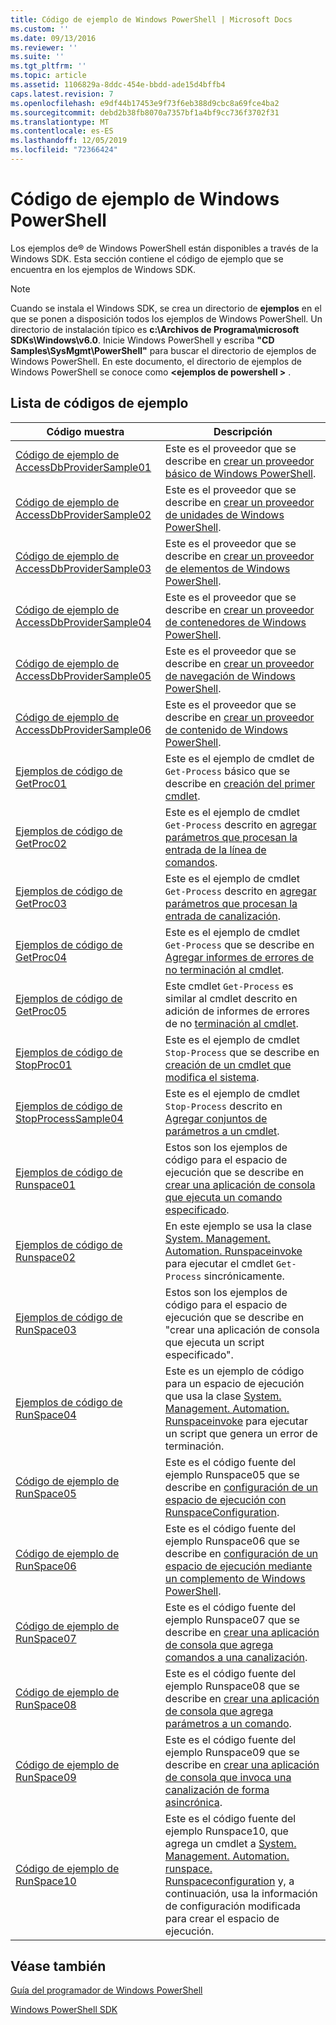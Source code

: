 ```yaml
---
title: Código de ejemplo de Windows PowerShell | Microsoft Docs
ms.custom: ''
ms.date: 09/13/2016
ms.reviewer: ''
ms.suite: ''
ms.tgt_pltfrm: ''
ms.topic: article
ms.assetid: 1106829a-8ddc-454e-bbdd-ade15d4bffb4
caps.latest.revision: 7
ms.openlocfilehash: e9df44b17453e9f73f6eb388d9cbc8a69fce4ba2
ms.sourcegitcommit: debd2b38fb8070a7357bf1a4bf9cc736f3702f31
ms.translationtype: MT
ms.contentlocale: es-ES
ms.lasthandoff: 12/05/2019
ms.locfileid: "72366424"
---
```

# <a name="windows-powershell-sample-code"></a>Código de ejemplo de Windows PowerShell

Los ejemplos de® de Windows PowerShell están disponibles a través de la Windows SDK. Esta sección contiene el código de ejemplo que se encuentra en los ejemplos de Windows SDK.

> [!NOTE]
> Cuando se instala el Windows SDK, se crea un directorio de **ejemplos** en el que se ponen a disposición todos los ejemplos de Windows PowerShell. Un directorio de instalación típico es **c:\Archivos de Programa\microsoft SDKs\Windows\v6.0**.
> Inicie Windows PowerShell y escriba **"CD Samples\SysMgmt\PowerShell"** para buscar el directorio de ejemplos de Windows PowerShell. En este documento, el directorio de ejemplos de Windows PowerShell se conoce como **\<ejemplos de powershell >** .

## <a name="sample-code-listing"></a>Lista de códigos de ejemplo

|Código muestra|Descripción|
|-----------------|-----------------|
|[Código de ejemplo de AccessDbProviderSample01](./accessdbprovidersample01-code-sample.md)|Este es el proveedor que se describe en [crear un proveedor básico de Windows PowerShell](./creating-a-basic-windows-powershell-provider.md).|
|[Código de ejemplo de AccessDbProviderSample02](./accessdbprovidersample02-code-sample.md)|Este es el proveedor que se describe en [crear un proveedor de unidades de Windows PowerShell](./creating-a-windows-powershell-drive-provider.md).|
|[Código de ejemplo de AccessDbProviderSample03](./accessdbprovidersample03-code-sample.md)|Este es el proveedor que se describe en [crear un proveedor de elementos de Windows PowerShell](./creating-a-windows-powershell-item-provider.md).|
|[Código de ejemplo de AccessDbProviderSample04](./accessdbprovidersample04-code-sample.md)|Este es el proveedor que se describe en [crear un proveedor de contenedores de Windows PowerShell](./creating-a-windows-powershell-container-provider.md).|
|[Código de ejemplo de AccessDbProviderSample05](./accessdbprovidersample05-code-sample.md)|Este es el proveedor que se describe en [crear un proveedor de navegación de Windows PowerShell](./creating-a-windows-powershell-navigation-provider.md).|
|[Código de ejemplo de AccessDbProviderSample06](./accessdbprovidersample06-code-sample.md)|Este es el proveedor que se describe en [crear un proveedor de contenido de Windows PowerShell](./creating-a-windows-powershell-content-provider.md).|
|[Ejemplos de código de GetProc01](./getproc01-code-samples.md)|Este es el ejemplo de cmdlet de `Get-Process` básico que se describe en [creación del primer cmdlet](../cmdlet/creating-a-cmdlet-without-parameters.md).|
|[Ejemplos de código de GetProc02](./getproc02-code-samples.md)|Este es el ejemplo de cmdlet `Get-Process` descrito en [agregar parámetros que procesan la entrada de la línea de comandos](../cmdlet/adding-parameters-that-process-command-line-input.md).|
|[Ejemplos de código de GetProc03](./getproc03-code-samples.md)|Este es el ejemplo de cmdlet `Get-Process` descrito en [agregar parámetros que procesan la entrada de canalización](../cmdlet/adding-parameters-that-process-pipeline-input.md).|
|[Ejemplos de código de GetProc04](./getproc04-code-samples.md)|Este es el ejemplo de cmdlet `Get-Process` que se describe en [Agregar informes de errores de no terminación al cmdlet](../cmdlet/adding-non-terminating-error-reporting-to-your-cmdlet.md).|
|[Ejemplos de código de GetProc05](./getproc05-code-samples.md)|Este cmdlet `Get-Process` es similar al cmdlet descrito en adición de informes de errores de no [terminación al cmdlet](../cmdlet/adding-non-terminating-error-reporting-to-your-cmdlet.md).|
|[Ejemplos de código de StopProc01](./stopproc01-code-samples.md)|Este es el ejemplo de cmdlet `Stop-Process` que se describe en [creación de un cmdlet que modifica el sistema](../cmdlet/creating-a-cmdlet-that-modifies-the-system.md).|
|[Ejemplos de código de StopProcessSample04](./stopprocesssample04-code-samples.md)|Este es el ejemplo de cmdlet `Stop-Process` descrito en [Agregar conjuntos de parámetros a un cmdlet](../cmdlet/adding-parameter-sets-to-a-cmdlet.md).|
|[Ejemplos de código de Runspace01](./runspace01-code-samples.md)|Estos son los ejemplos de código para el espacio de ejecución que se describe en [crear una aplicación de consola que ejecuta un comando especificado](/dotnet/csharp/programming-guide/inside-a-program/hello-world-your-first-program).|
|[Ejemplos de código de Runspace02](./runspace02-code-samples.md)|En este ejemplo se usa la clase [System. Management. Automation. Runspaceinvoke](/dotnet/api/System.Management.Automation.RunspaceInvoke) para ejecutar el cmdlet `Get-Process` sincrónicamente.|
|[Ejemplos de código de RunSpace03](./runspace03-code-samples.md)|Estos son los ejemplos de código para el espacio de ejecución que se describe en "crear una aplicación de consola que ejecuta un script especificado".|
|[Ejemplos de código de RunSpace04](./runspace04-code-samples.md)|Este es un ejemplo de código para un espacio de ejecución que usa la clase [System. Management. Automation. Runspaceinvoke](/dotnet/api/System.Management.Automation.RunspaceInvoke) para ejecutar un script que genera un error de terminación.|
|[Código de ejemplo de RunSpace05](./runspace05-code-sample.md)|Este es el código fuente del ejemplo Runspace05 que se describe en [configuración de un espacio de ejecución con RunspaceConfiguration](https://msdn.microsoft.com/en-us/42681d19-2d05-4975-befd-afb1990e79b2).|
|[Código de ejemplo de RunSpace06](./runspace06-code-sample.md)|Este es el código fuente del ejemplo Runspace06 que se describe en [configuración de un espacio de ejecución mediante un complemento de Windows PowerShell](https://msdn.microsoft.com/en-us/a7289ee8-9732-49ee-91c7-d533e9538b83).|
|[Código de ejemplo de RunSpace07](./runspace07-code-sample.md)|Este es el código fuente del ejemplo Runspace07 que se describe en [crear una aplicación de consola que agrega comandos a una canalización](https://msdn.microsoft.com/en-us/01eb7808-e97b-4905-80be-9e2fa38c262e).|
|[Código de ejemplo de RunSpace08](./runspace08-code-sample.md)|Este es el código fuente del ejemplo Runspace08 que se describe en [crear una aplicación de consola que agrega parámetros a un comando](https://msdn.microsoft.com/en-us/848b2b46-60f1-4a86-b448-cfc7c0cccfba).|
|[Código de ejemplo de RunSpace09](./runspace09-code-sample.md)|Este es el código fuente del ejemplo Runspace09 que se describe en [crear una aplicación de consola que invoca una canalización de forma asincrónica](https://msdn.microsoft.com/en-us/198c1c94-2a06-457e-93ce-c0d910618e47).|
|[Código de ejemplo de RunSpace10](./runspace10-code-sample.md)|Este es el código fuente del ejemplo Runspace10, que agrega un cmdlet a [System. Management. Automation. runspace. Runspaceconfiguration](/dotnet/api/System.Management.Automation.Runspaces.RunspaceConfiguration) y, a continuación, usa la información de configuración modificada para crear el espacio de ejecución.|

## <a name="see-also"></a>Véase también

[Guía del programador de Windows PowerShell](./windows-powershell-programmer-s-guide.md)

[Windows PowerShell SDK](../windows-powershell-reference.md)